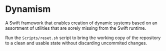 # Dynamism

A Swift framework that enables creation of dynamic systems based on an assortment of utilities that are sorely missing from the Swift runtime.

Run the `Scripts/reset.sh` script to bring the working copy of the repository to a clean and usable state without discarding uncommited changes.
